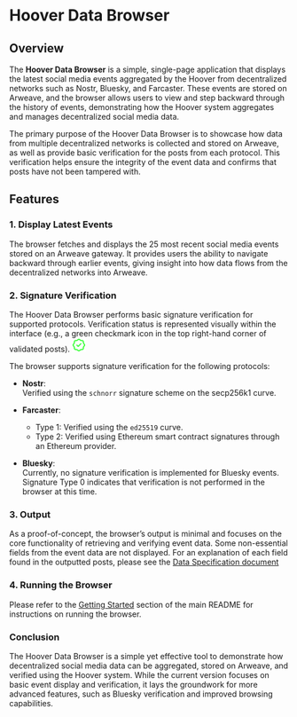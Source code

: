 # Hoover Data Browser

## Overview

The **Hoover Data Browser** is a simple, single-page application that displays the latest social media events aggregated by the Hoover from decentralized networks such as Nostr, Bluesky, and Farcaster. These events are stored on Arweave, and the browser allows users to view and step backward through the history of events, demonstrating how the Hoover system aggregates and manages decentralized social media data.

The primary purpose of the Hoover Data Browser is to showcase how data from multiple decentralized networks is collected and stored on Arweave, as well as provide basic verification for the posts from each protocol. This verification helps ensure the integrity of the event data and confirms that posts have not been tampered with.

## Features

### 1. Display Latest Events

The browser fetches and displays the 25 most recent social media events stored on an Arweave gateway. It provides users the ability to navigate backward through earlier events, giving insight into how data flows from the decentralized networks into Arweave.

### 2. Signature Verification

The Hoover Data Browser performs basic signature verification for supported protocols. Verification status is represented visually within the interface (e.g., a green checkmark icon in the top right-hand corner of validated posts). <img src="verified.png" width="5%" />


The browser supports signature verification for the following protocols:

- **Nostr**:  
  Verified using the `schnorr` signature scheme on the secp256k1 curve.
  
- **Farcaster**:  
  - Type 1: Verified using the `ed25519` curve.
  - Type 2: Verified using Ethereum smart contract signatures through an Ethereum provider.

- **Bluesky**:  
  Currently, no signature verification is implemented for Bluesky events. Signature Type 0 indicates that verification is not performed in the browser at this time.

### 3. Output

As a proof-of-concept, the browser’s output is minimal and focuses on the core functionality of retrieving and verifying event data. Some non-essential fields from the event data are not displayed. For an explanation of each field found in the outputted posts, please see the  [Data Specification document](data-spec.md)

### 4. Running the Browser
Please refer to the [Getting Started](../README.md#getting-started) section of the main README for instructions on running the browser.

### Conclusion
The Hoover Data Browser is a simple yet effective tool to demonstrate how decentralized social media data can be aggregated, stored on Arweave, and verified using the Hoover system. While the current version focuses on basic event display and verification, it lays the groundwork for more advanced features, such as Bluesky verification and improved browsing capabilities.


